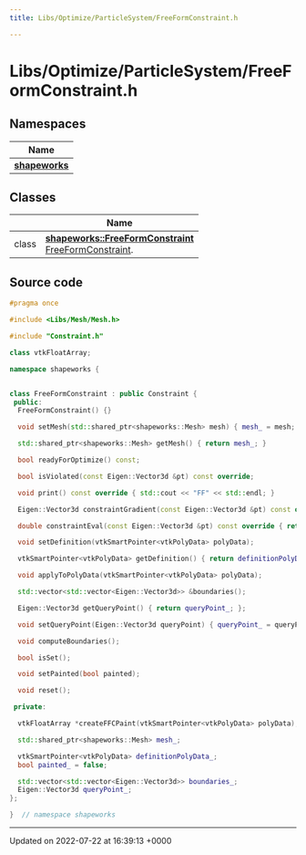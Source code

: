 ```yaml
---
title: Libs/Optimize/ParticleSystem/FreeFormConstraint.h

---
```


# Libs/Optimize/ParticleSystem/FreeFormConstraint.h



## Namespaces

| Name           |
| -------------- |
| **[shapeworks](../Namespaces/namespaceshapeworks.md)**  |

## Classes

|                | Name           |
| -------------- | -------------- |
| class | **[shapeworks::FreeFormConstraint](../Classes/classshapeworks_1_1FreeFormConstraint.md)** <br>[FreeFormConstraint]().  |




## Source code

```cpp
#pragma once

#include <Libs/Mesh/Mesh.h>

#include "Constraint.h"

class vtkFloatArray;

namespace shapeworks {


class FreeFormConstraint : public Constraint {
 public:
  FreeFormConstraint() {}

  void setMesh(std::shared_ptr<shapeworks::Mesh> mesh) { mesh_ = mesh; }

  std::shared_ptr<shapeworks::Mesh> getMesh() { return mesh_; }

  bool readyForOptimize() const;

  bool isViolated(const Eigen::Vector3d &pt) const override;

  void print() const override { std::cout << "FF" << std::endl; }

  Eigen::Vector3d constraintGradient(const Eigen::Vector3d &pt) const override { return mesh_->getFFCGradient(pt); }

  double constraintEval(const Eigen::Vector3d &pt) const override { return mesh_->getFFCValue(pt); }

  void setDefinition(vtkSmartPointer<vtkPolyData> polyData);

  vtkSmartPointer<vtkPolyData> getDefinition() { return definitionPolyData_; };

  void applyToPolyData(vtkSmartPointer<vtkPolyData> polyData);

  std::vector<std::vector<Eigen::Vector3d>> &boundaries();

  Eigen::Vector3d getQueryPoint() { return queryPoint_; };

  void setQueryPoint(Eigen::Vector3d queryPoint) { queryPoint_ = queryPoint; };

  void computeBoundaries();

  bool isSet();

  void setPainted(bool painted);

  void reset();

 private:

  vtkFloatArray *createFFCPaint(vtkSmartPointer<vtkPolyData> polyData);

  std::shared_ptr<shapeworks::Mesh> mesh_;

  vtkSmartPointer<vtkPolyData> definitionPolyData_;
  bool painted_ = false;

  std::vector<std::vector<Eigen::Vector3d>> boundaries_;
  Eigen::Vector3d queryPoint_;
};

}  // namespace shapeworks
```


-------------------------------

Updated on 2022-07-22 at 16:39:13 +0000
